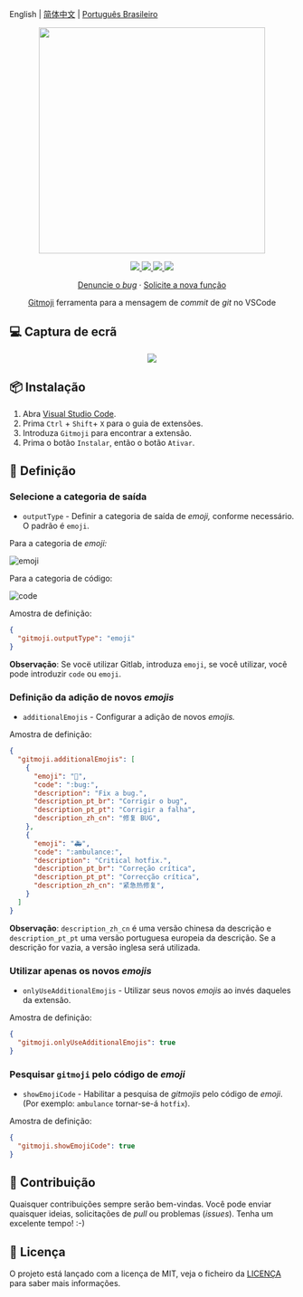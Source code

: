 English | [简体中文](README.zh-CN.md) | [Português Brasileiro](README.pt-BR.md)

<p align="center">
    <img src="https://raw.githubusercontent.com/seatonjiang/gitmoji-vscode/main/images/gitmoji.gif" width="400">
</p>

<p align="center">
    <a href="https://github.com/carloscuesta/gitmoji">
        <img src="https://img.shields.io/badge/gitmoji-%20😜%20😍-FFDD67.svg?style=flat-square">
    </a>
    <a href="https://github.com/seatonjiang/gitmoji-vscode/issues">
        <img src="https://img.shields.io/github/issues/seatonjiang/gitmoji-vscode?style=flat-square&color=blue">
    </a>
    <a href="https://github.com/seatonjiang/gitmoji-vscode/pulls">
        <img src="https://img.shields.io/github/issues-pr/seatonjiang/gitmoji-vscode?style=flat-square&color=brightgreen">
    </a>
    <a href="https://github.com/seatonjiang/gitmoji-vscode/blob/main/LICENSE">
        <img src="https://img.shields.io/github/license/seatonjiang/gitmoji-vscode?&style=flat-square">
    </a>
</p>

<p align="center">
    <a href="https://github.com/seatonjiang/gitmoji-vscode/issues">Denuncie o <i>bug</i></a>
    ·
    <a href="https://github.com/seatonjiang/gitmoji-vscode/issues">Solicite a nova função</a>
</p>

<p align="center">
    <a href="https://github.com/carloscuesta/gitmoji">Gitmoji</a>
    ferramenta para a mensagem de <i>commit</i> de <i>git</i> no VSCode
</p>

## 💻 Captura de ecrã

<p align="center">
    <img src="https://raw.githubusercontent.com/seatonjiang/gitmoji-vscode/main/images/about.gif">
</p>

## 📦 Instalação

1. Abra [Visual Studio Code](https://code.visualstudio.com/).
2. Prima `Ctrl` + `Shift`+ `X` para o guia de extensões.
3. Introduza `Gitmoji` para encontrar a extensão.
4. Prima o botão `Instalar`, então o botão `Ativar`.

## 🔨 Definição

### Selecione a categoria de saída

- `outputType` - Definir a categoria de saída de *emoji,* conforme necessário. O padrão é `emoji`. 

Para a categoria de *emoji:*

![emoji](https://raw.githubusercontent.com/seatonjiang/gitmoji-vscode/main/images/emoji.png)

Para a categoria de código:

![code](https://raw.githubusercontent.com/seatonjiang/gitmoji-vscode/main/images/code.png)

Amostra de definição:

```json
{
  "gitmoji.outputType": "emoji"
}
```

**Observação**: Se vocë utilizar Gitlab, introduza `emoji`, se você utilizar, você pode introduzir `code` ou `emoji`.

### Definição da adição de novos *emojis*

- `additionalEmojis` - Configurar a adição de novos *emojis.*

Amostra de definição:

```json
{
  "gitmoji.additionalEmojis": [
    {
      "emoji": "🐛",
      "code": ":bug:",
      "description": "Fix a bug.",
      "description_pt_br": "Corrigir o bug",
      "description_pt_pt": "Corrigir a falha",
      "description_zh_cn": "修复 BUG",
    },
    {
      "emoji": "🚑",
      "code": ":ambulance:",
      "description": "Critical hotfix.",
      "description_pt_br": "Correção crítica",
      "description_pt_pt": "Correcção crítica",
      "description_zh_cn": "紧急热修复",
    }
  ]
}
```

**Observação**: `description_zh_cn` é uma versão chinesa da descrição e `description_pt_pt` uma versão portuguesa europeia da descrição. Se a descrição for vazia, a versão inglesa será utilizada.

### Utilizar apenas os novos *emojis*

- `onlyUseAdditionalEmojis` - Utilizar seus novos *emojis* ao invés daqueles da extensão.

Amostra de definição:

```json
{
  "gitmoji.onlyUseAdditionalEmojis": true
}
```

### Pesquisar `gitmoji` pelo código de *emoji*

- `showEmojiCode` - Habilitar a pesquisa de *gitmojis* pelo código de *emoji*. (Por exemplo: `ambulance` tornar-se-á `hotfix`).

Amostra de definição:

```json
{
  "gitmoji.showEmojiCode": true
}
```

## 🤝 Contribuição

Quaisquer contribuições sempre serão bem-vindas. Você pode enviar quaisquer ideias, solicitações de *pull* ou problemas (*issues*). Tenha um excelente tempo! :-)

## 📃 Licença

O projeto está lançado com a licença de MIT, veja o ficheiro da [LICENÇA](https://github.com/seatonjiang/gitmoji-vscode/blob/main/LICENSE) para saber mais informações.